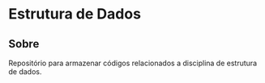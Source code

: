 # Estrutura de Dados
## Sobre
Repositório para armazenar códigos relacionados a disciplina de estrutura de dados.
